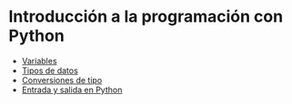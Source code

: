 # Introducción a la programación con Python


* [Variables](vars.md)
* [Tipos de datos](types.md)
* [Conversiones de tipo](type_conversions.md)
* [Entrada y salida en Python](input_output.md)